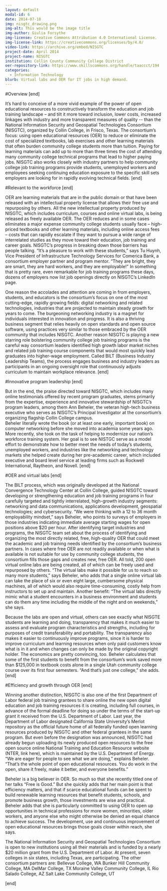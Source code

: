 ```yaml
---
layout: default
modal-id: 6
date: 2014-07-18
img: nisgtc_drawing.png
img-alt: This would be the image title
img-author: Giulia Forsythe
img-license: Creative Commons Attribution 4.0 International License.
img-license-link: https://creativecommons.org/licenses/by/4.0/
video-link: https://archive.org/embed/NISGTC
project-date: April 2014
project-name: NISGTC
institution: Collin County Community College District
oer-repository-link: https://www.skillscommons.org/handle/taaccct/194
categories:
  - Information Technology
blurb: Virtual labs and OER for IT jobs in high demand.
---
```

#Overview
[end]

It’s hard to conceive of a more vivid example of the power of open educational resources to constructively transform the education and job training landscape – and tilt it more toward inclusion, lower costs, increased linkages with industry and more transparent measures of quality -- than the National Information Security and Geospatial Technologies Consortium (NISGTC), organized by Collin College, in Frisco, Texas. The consortium’s focus: using open educational resources (OER) to reduce or eliminate the cost of specialized textbooks, lab exercises and other learning materials that often burden community college students more than tuition. Paying for learning materials can add up to more than three times the cost of attending many community college technical programs that lead to higher paying jobs. NISGTC also works closely with industry partners to help community college job training programs provide students, unemployed workers and employees seeking continuing education exposure to the specific skill sets employers are looking for in rapidly evolving technical fields. 
[end]

#Relevant to the workforce
[end]

OER are learning materials that are in the public domain or that have been released with an intellectual property license that allows their free use and repurposing by others. All the new intellectual property produced by NISGTC, which includes curriculum, courses and online virtual labs, is being released as freely available OER. The OER reduces and in some cases eliminates a major expense community college students usually face – high-priced textbooks and other learning materials, including online access fees – costs that can rapidly escalate if they want to pursue a wide range of interrelated studies as they move toward their education, job training and career goals. NISGTC’s progress in breaking down those barriers has people talking. 
“It’s a pleasure to work with these students,” says Tu Huynh, Vice President of Infrastructure Technology Services for Comerica Bank, a consortium employer partner and program mentor. “They are bright, they are smart, they are hard workers, and they are employable!” In something that is pretty rare, even remarkable for job training programs these days, dozens of employers now list job openings directly on NISGTC’s LinkedIn page.

One reason the accolades and attention are coming in from employers, students, and educators is the consortium’s focus on one of the most cutting-edge, rapidly growing fields: digital networking and related technologies, industries that are projected to maintain steady growth for years to come. The burgeoning networking industry is a magnet for individuals interested in innovation and progress. It is also a thriving business segment that relies heavily on open standards and open source software, using practices very similar to those embraced by the OER community that includes NISGTC. Another reason NISGTC is playing a new starring role bolstering community college job training programs is the careful way consortium leaders identified high growth labor market niches and related job training course components that would most quickly lead graduates into higher-wage employment. Called BILT (Business Industry Leadership Teams), the process engages business and industry leaders as participants in an ongoing oversight role that continuously adjusts curriculum to maintain workplace relevance. 
[end]

#Innovative program leadership
[end]

But in the end, the praise directed toward NISGTC, which includes many online testimonials offered by recent program graduates, stems primarily from the expertise, experience and innovative stewardship of NISGTC’s program leaders, among them Ann Beheler, the veteran high-tech business executive who serves as NISGTC’s Principal Investigator at the consortium’s organizing flagship Collin College campus.  
Beheler literally wrote the book (or at least one early, important book) on computer networking before she moved into academia some years ago. More recently, she took on the task of helping to modernize our nation’s workforce training system. Her goal is to see NISTGC serve as a model effort to demonstrate how to better meet the needs of today’s students, unemployed workers, and industries like the networking and technology markets she helped create during her pre-academic career, which included executive and board level service at leading firms such as Rockwell International, Raytheon, and Novell. 
[end]

#OER and virtual labs
[end]

The BILT process, which was originally developed at the National Convergence Technology Center at Collin College, guided NISGTC toward developing or strengthening education and job training programs in four carefully targeted and tightly interrelated, high-growth industry segments: networking and data communications, applications development, geospatial technologies; and cybersecurity. “We were thinking with a 12 to 36 month employability mindset,” says Beheler, who points to surveys of employers in those industries indicating immediate average starting wages for open positions above $20 per hour. After identifying target industries and programs, the NISGTC team set about the process of identifying and organizing the most directly related, free, high-quality OER that could meet the academic and job training needs identified by the consortium’s business partners. In cases where free OER are not readily available or when what is available is not suitable for use by community college students, the consortium fills those gaps and creates new, free OER. All told, 200 open virtual online labs are being created, all of which can be freely used and repurposed by others. “The virtual labs make it possible for us to reach so many more students,” says Beheler, who adds that a single online virtual lab can take the place of six or even eight large, cumbersome physical machines, all of which would also require time-consuming, costly help from instructors to set up and maintain. Another benefit: “The virtual labs directly mimic what a student encounters in a business environment and students can do them any time including the middle of the night and on weekends,” she says.  

Because the labs are open and virtual, others can see exactly what NISGTE students are learning and doing, transparency that makes it much easier to assess and evaluate program characteristics and strengths, including for purposes of credit transferability and portability. The transparency also makes it easier to continuously improve programs, since it is harder to improve curriculum and learning resources when only paid customers know what is in it and when changes can only be made by the original copyright holder. The economics are pretty convincing, too. Beheler calculates that some of the first students to benefit from the consortium’s work saved more than $125,000 in textbook costs alone in a single Utah community college course over its first four semesters.  “And that’s just one college,” she adds. 
[end]

#Efficiency and growth through OER
[end]

Winning another distinction, NISGTC is also one of the first Department of Labor federal job training grantees to share online the new open digital education and job training resources it is creating, including full courses, in advance of the formal deadline for doing so under the terms of the start-up grant it received from the U.S. Department of Labor.  Last year, the Department of Labor designated California State University’s Merlot repository as the official future home of all federally funded open learning resources produced by NISGTC and other federal grantees in the same program. But even before the designation was announced, NISGTC had already begun uploading its newly produced open resources to the free open source online National Training and Education Resource website (NTER, link here), which is maintained by the U.S. Department of Energy. “We are eager for people to see what we are doing,” explains Beheler. “That’s the whole point of open educational resources. You do work in the open, share it freely, make it better, and everyone benefits.”

Beheler is a big believer in OER. So much so that she recently titled one of her talks “Free is Good.” But she quickly adds that her main point is that efficiency matters, and that if scarce educational funds can be spent to build renewable learning resources that benefit students, schools, and promote business growth, those investments are wise and practical.  Beheler adds that she is particularly committed to using OER to open up opportunities in technical professions for more women, minorities, older workers, and anyone else who might otherwise be denied an equal chance to achieve success. The development, use and continuous improvement of open educational resources brings those goals closer within reach, she says.

The National Information Security and Geospatial Technologies Consortium is open to new institutions using all their materials and is funded by a nearly $20 million grant from the U.S. Department of Labor. At present, seven colleges in six states, including Texas, are participating. The other consortium partners are:
Bellevue College, WA
Bunker Hill Community College, MA
DelMar College, TX
Moraine Valley Community College, IL
Rio Salado College, AZ
Salt Lake Community College, UT

[end]

